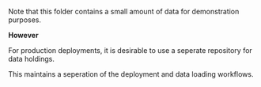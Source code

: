 Note that this folder contains a small amount of data for demonstration purposes.

__However__

For production deployments, it is desirable to use a seperate repository for data
holdings.

This maintains a seperation of the deployment and data loading workflows.
